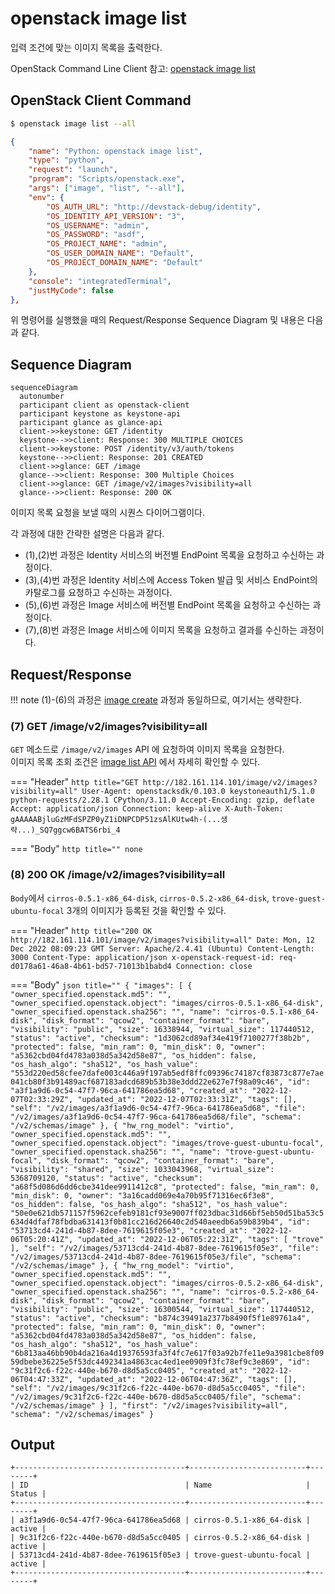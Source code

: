 # openstack image list

입력 조건에 맞는 이미지 목록을 출력한다.

OpenStack Command Line Client 참고: [openstack image list](https://docs.openstack.org/python-openstackclient/zed/cli/command-objects/image-v2.html#image-list)



## OpenStack Client Command

``` bash title="python3-openstackclient command"
$ openstack image list --all
```

``` json title="configuration .vscode/launch.json"
{
    "name": "Python: openstack image list",
    "type": "python",
    "request": "launch",
    "program": "Scripts/openstack.exe",
    "args": ["image", "list", "--all"],
    "env": {
        "OS_AUTH_URL": "http://devstack-debug/identity",
        "OS_IDENTITY_API_VERSION": "3",
        "OS_USERNAME": "admin",
        "OS_PASSWORD": "asdf",
        "OS_PROJECT_NAME": "admin",
        "OS_USER_DOMAIN_NAME": "Default",
        "OS_PROJECT_DOMAIN_NAME": "Default"
    },
    "console": "integratedTerminal",
    "justMyCode": false
},
```

위 명령어를 실행했을 때의 Request/Response Sequence Diagram 및 내용은 다음과 같다.

## Sequence Diagram

``` mermaid
sequenceDiagram
  autonumber
  participant client as openstack-client
  participant keystone as keystone-api
  participant glance as glance-api
  client->>keystone: GET /identity
  keystone-->>client: Response: 300 MULTIPLE CHOICES
  client->>keystone: POST /identity/v3/auth/tokens
  keystone-->>client: Response: 201 CREATED
  client->>glance: GET /image
  glance-->>client: Response: 300 Multiple Choices
  client->>glance: GET /image/v2/images?visibility=all
  glance-->>client: Response: 200 OK
```

이미지 목록 요청을 보낼 때의 시퀀스 다이어그램이다.  

각 과정에 대한 간략한 설명은 다음과 같다.   

- (1),(2)번 과정은 Identity 서비스의 버전별 EndPoint 목록을 요청하고 수신하는 과정이다.  
- (3),(4)번 과정은 Identity 서비스에 Access Token 발급 및 서비스 EndPoint의 카탈로그를 요청하고 수신하는 과정이다.  
- (5),(6)번 과정은 Image 서비스에 버전별 EndPoint 목록을 요청하고 수신하는 과정이다.  
- (7),(8)번 과정은 Image 서비스에 이미지 목록을 요청하고 결과를 수신하는 과정이다.

## Request/Response

!!! note
    (1)-(6)의 과정은 [image create](./create.md) 과정과 동일하므로, 여기서는 생략한다.


### (7) GET /image/v2/images?visibility=all

`GET` 메소드로 `/image/v2/images` API 에 요청하여 이미지 목록을 요청한다.  
이미지 목록 조회 조건은 [image list API](https://docs.openstack.org/api-ref/image/v2/index.html?expanded=list-images-detail#list-images) 에서 자세히 확인할 수 있다.  

=== "Header"
    ``` http title="GET http://182.161.114.101/image/v2/images?visibility=all"
    User-Agent: openstacksdk/0.103.0 keystoneauth1/5.1.0 python-requests/2.28.1 CPython/3.11.0
    Accept-Encoding: gzip, deflate
    Accept: application/json
    Connection: keep-alive
    X-Auth-Token: gAAAAABjluGzMFdSPZP0yZ1iDNPCDP51zsAlKUtw4h-(...생략...)_SQ7ggcw6BATS6rbi_4
    ```
    
=== "Body"
    ``` http title=""
    none
    ```

### (8) 200 OK /image/v2/images?visibility=all

`Body`에서 `cirros-0.5.1-x86_64-disk`, `cirros-0.5.2-x86_64-disk`, `trove-guest-ubuntu-focal` 3개의 이미지가 등록된 것을 확인할 수 있다.  

=== "Header"
    ``` http title="200 OK http://182.161.114.101/image/v2/images?visibility=all"
    Date: Mon, 12 Dec 2022 08:09:23 GMT
    Server: Apache/2.4.41 (Ubuntu)
    Content-Length: 3000
    Content-Type: application/json
    x-openstack-request-id: req-d0178a61-46a8-4b61-bd57-71013b1babd4
    Connection: close
    ```
    
=== "Body"
    ``` json title=""
    {
    "images": [
        {
        "owner_specified.openstack.md5": "",
        "owner_specified.openstack.object": "images/cirros-0.5.1-x86_64-disk",
        "owner_specified.openstack.sha256": "",
        "name": "cirros-0.5.1-x86_64-disk",
        "disk_format": "qcow2",
        "container_format": "bare",
        "visibility": "public",
        "size": 16338944,
        "virtual_size": 117440512,
        "status": "active",
        "checksum": "1d3062cd89af34e419f7100277f38b2b",
        "protected": false,
        "min_ram": 0,
        "min_disk": 0,
        "owner": "a5362cbd04fd4783a038d5a342d58e87",
        "os_hidden": false,
        "os_hash_algo": "sha512",
        "os_hash_value": "553d220ed58cfee7dafe003c446a9f197ab5edf8ffc09396c74187cf83873c877e7ae041cb80f3b91489acf687183adcd689b53b38e3ddd22e627e7f98a09c46",
        "id": "a3f1a9d6-0c54-47f7-96ca-641786ea5d68",
        "created_at": "2022-12-07T02:33:29Z",
        "updated_at": "2022-12-07T02:33:31Z",
        "tags": [],
        "self": "/v2/images/a3f1a9d6-0c54-47f7-96ca-641786ea5d68",
        "file": "/v2/images/a3f1a9d6-0c54-47f7-96ca-641786ea5d68/file",
        "schema": "/v2/schemas/image"
        },
        {
        "hw_rng_model": "virtio",
        "owner_specified.openstack.md5": "",
        "owner_specified.openstack.object": "images/trove-guest-ubuntu-focal",
        "owner_specified.openstack.sha256": "",
        "name": "trove-guest-ubuntu-focal",
        "disk_format": "qcow2",
        "container_format": "bare",
        "visibility": "shared",
        "size": 1033043968,
        "virtual_size": 5368709120,
        "status": "active",
        "checksum": "a68f5d086d6dd6cbe341dee9911412c8",
        "protected": false,
        "min_ram": 0,
        "min_disk": 0,
        "owner": "3a16cadd069e4a70b95f71316ec6f3e8",
        "os_hidden": false,
        "os_hash_algo": "sha512",
        "os_hash_value": "50e0e621db571157f5962cefeb9181cf93e9007ff023dbac31d66bf5eb50d51ba53c5634d4dfaf78fbdba631413f0b81cc216d26640c2d540aeedb6a59b839b4",
        "id": "53713cd4-241d-4b87-8dee-7619615f05e3",
        "created_at": "2022-12-06T05:20:41Z",
        "updated_at": "2022-12-06T05:22:31Z",
        "tags": [
            "trove"
        ],
        "self": "/v2/images/53713cd4-241d-4b87-8dee-7619615f05e3",
        "file": "/v2/images/53713cd4-241d-4b87-8dee-7619615f05e3/file",
        "schema": "/v2/schemas/image"
        },
        {
        "hw_rng_model": "virtio",
        "owner_specified.openstack.md5": "",
        "owner_specified.openstack.object": "images/cirros-0.5.2-x86_64-disk",
        "owner_specified.openstack.sha256": "",
        "name": "cirros-0.5.2-x86_64-disk",
        "disk_format": "qcow2",
        "container_format": "bare",
        "visibility": "public",
        "size": 16300544,
        "virtual_size": 117440512,
        "status": "active",
        "checksum": "b874c39491a2377b8490f5f1e89761a4",
        "protected": false,
        "min_ram": 0,
        "min_disk": 0,
        "owner": "a5362cbd04fd4783a038d5a342d58e87",
        "os_hidden": false,
        "os_hash_algo": "sha512",
        "os_hash_value": "6b813aa46bb90b4da216a4d19376593fa3f4fc7e617f03a92b7fe11e9a3981cbe8f0959dbebe36225e5f53dc4492341a4863cac4ed1ee0909f3fc78ef9c3e869",
        "id": "9c31f2c6-f22c-440e-b670-d8d5a5cc0405",
        "created_at": "2022-12-06T04:47:33Z",
        "updated_at": "2022-12-06T04:47:36Z",
        "tags": [],
        "self": "/v2/images/9c31f2c6-f22c-440e-b670-d8d5a5cc0405",
        "file": "/v2/images/9c31f2c6-f22c-440e-b670-d8d5a5cc0405/file",
        "schema": "/v2/schemas/image"
        }
    ],
    "first": "/v2/images?visibility=all",
    "schema": "/v2/schemas/images"
    }
    ```

## Output

``` text title="table format"
+--------------------------------------+--------------------------+--------+
| ID                                   | Name                     | Status |
+--------------------------------------+--------------------------+--------+
| a3f1a9d6-0c54-47f7-96ca-641786ea5d68 | cirros-0.5.1-x86_64-disk | active |
| 9c31f2c6-f22c-440e-b670-d8d5a5cc0405 | cirros-0.5.2-x86_64-disk | active |
| 53713cd4-241d-4b87-8dee-7619615f05e3 | trove-guest-ubuntu-focal | active |
+--------------------------------------+--------------------------+--------+
```
